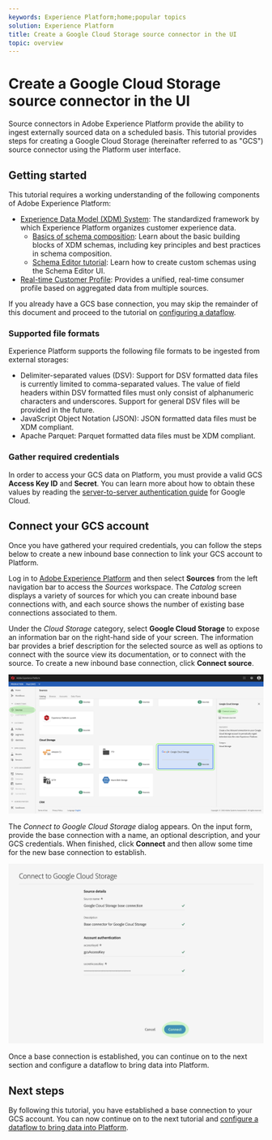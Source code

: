 ```yaml
---
keywords: Experience Platform;home;popular topics
solution: Experience Platform
title: Create a Google Cloud Storage source connector in the UI
topic: overview
---
```


# Create a Google Cloud Storage source connector in the UI

Source connectors in Adobe Experience Platform provide the ability to ingest externally sourced data on a scheduled basis. This tutorial provides steps for creating a Google Cloud Storage (hereinafter referred to as "GCS") source connector using the Platform user interface.

## Getting started

This tutorial requires a working understanding of the following components of Adobe Experience Platform:

*   [Experience Data Model (XDM) System](../../../../../xdm/home.md): The standardized framework by which Experience Platform organizes customer experience data.
    *   [Basics of schema composition](../../../../../xdm/schema/composition.md): Learn about the basic building blocks of XDM schemas, including key principles and best practices in schema composition.
    *   [Schema Editor tutorial](../../../../../xdm/tutorials/create-schema-ui.md): Learn how to create custom schemas using the Schema Editor UI.
*   [Real-time Customer Profile](../../../../../profile/home.md): Provides a unified, real-time consumer profile based on aggregated data from multiple sources.

If you already have a GCS base connection, you may skip the remainder of this document and proceed to the tutorial on [configuring a dataflow](../../dataflow/cloud-storage.md).

### Supported file formats

Experience Platform supports the following file formats to be ingested from external storages:

*   Delimiter-separated values (DSV): Support for DSV formatted data files is currently limited to comma-separated values. The value of field headers within DSV formatted files must only consist of alphanumeric characters and underscores. Support for general DSV files will be provided in the future.
*   JavaScript Object Notation (JSON): JSON formatted data files must be XDM compliant.
*   Apache Parquet: Parquet formatted data files must be XDM compliant.

### Gather required credentials

In order to access your GCS data on Platform, you must provide a valid GCS **Access Key ID** and **Secret**. You can learn more about how to obtain these values by reading the <a href="https://cloud.google.com/docs/authentication/production" target="_blank">server-to-server authentication guide</a> for Google Cloud.

## Connect your GCS account

Once you have gathered your required credentials, you can follow the steps below to create a new inbound base connection to link your GCS account to Platform.

Log in to <a href="https://platform.adobe.com" target="_blank">Adobe Experience Platform</a> and then select **Sources** from the left navigation bar to access the *Sources* workspace. The *Catalog* screen displays a variety of sources for which you can create inbound base connections with, and each source shows the number of existing base connections associated to them.

Under the *Cloud Storage* category, select **Google Cloud Storage** to expose an information bar on the right-hand side of your screen. The information bar provides a brief description for the selected source as well as options to connect with the source view its documentation, or to connect with the source. To create a new inbound base connection, click **Connect source**. 

![](../../../../images/google-cloud-storage/sources-catalog.png)

The _Connect to Google Cloud Storage_ dialog appears. On the input form, provide the base connection with a name, an optional description, and your GCS credentials. When finished, click **Connect** and then allow some time for the new base connection to establish.

![](../../../../images/google-cloud-storage/gcs-credentials.png)

Once a base connection is established, you can continue on to the next section and configure a dataflow to bring data into Platform.

## Next steps

By following this tutorial, you have established a base connection to your GCS account. You can now continue on to the next tutorial and [configure a dataflow to bring data into Platform](../../dataflow/cloud-storage.md).
